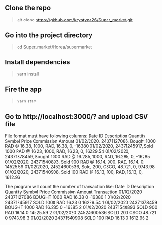## Clone the repo

> git clone https://github.com/krystyna26/Super_market.git

## Go into the project directory

> cd Super_market/Horea/supermarket

## Install dependencies

> yarn install

## Fire the app

> yarn start

## Go to http://localhost:3000/? and upload CSV file

File format must have following columns:
Date ID Description Quantity Symbol Price Commission Amount
01/02/2020, 24371127086, Bought 1000 RAD @ 16.38, 1000, RAD, 16.38, 0, -16380
01/02/2020, 24371245917, Sold 1000 RAD @ 16.23, 1000, RAD, 16.23, 0, 16229.54
01/02/2020, 24371378459, Bought 1000 RAD @ 16.285, 1000, RAD, 16.285, 0, -16285
01/02/2020, 24371540893, Sold 900 RAD @ 16.14, 900, RAD, 16.14, 0, 14525.59
01/02/2020, 24524600536, Sold, 200, CSCO, 48.721, 0, 9743.98
01/02/2020, 24371540908, Sold 100 RAD @ 16.13, 100, RAD, 16.13, 0, 1612.96

The program will count the number of transaction like:
Date ID Description Quantity Symbol Price Commission Amount Transaction
01/02/2020 24371127086 BOUGHT 1000 RAD 16.38 0 -16380 1
01/02/2020 24371245917 SOLD 1000 RAD 16.23 0 16229.54 1
01/02/2020 24371378459 BOUGHT 1000 RAD 16.285 0 -16285 2
01/02/2020 24371540893 SOLD 900 RAD 16.14 0 14525.59 2
01/02/2020 24524600536 SOLD 200 CSCO 48.721 0 9743.98 3
01/02/2020 24371540908 SOLD 100 RAD 16.13 0 1612.96 2
